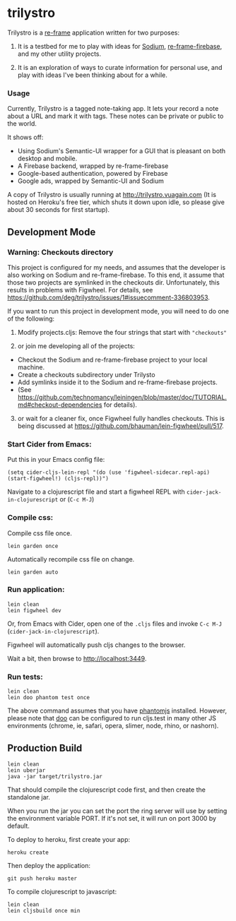 # trilystro

Trilystro is a [re-frame](https://github.com/Day8/re-frame) application written for two purposes:

1) It is a testbed for me to play with ideas for [Sodium](https://github.com/deg/sodium),
   [re-frame-firebase](https://github.com/deg/re-frame-firebase), and my other utility
   projects.

2) It is an exploration of ways to curate information for personal use, and play with
   ideas I've been thinking about for a while.

### Usage

Currently, Trilystro is a tagged note-taking app. It lets your record a note about a URL
and mark it with tags. These notes can be private or public to the world.

It shows off:

- Using Sodium's Semantic-UI wrapper for a GUI that is pleasant on both desktop and mobile.
- A Firebase backend, wrapped by re-frame-firebase
- Google-based authentication, powered by Firebase
- Google ads, wrapped by Semantic-UI and Sodium

A copy of Trilystro is usually running at http://trilystro.vuagain.com (It is hosted on
Heroku's free tier, which shuts it down upon idle, so please give about 30 seconds for
first startup).



## Development Mode

### Warning: Checkouts directory

This project is configured for my needs, and assumes that the developer is also working
on Sodium and re-frame-firebase.  To this end, it assume that those two projects are
symlinked in the checkouts dir.  Unfortunately, this results in problems with Figwheel.
For details, see https://github.com/deg/trilystro/issues/1#issuecomment-336803953.

If you want to run this project in development mode, you will need to do one of the
following:

1) Modify projects.cljs: Remove the four strings that start with `"checkouts"`

2) or join me developing all of the projects:

  - Checkout the Sodium and re-frame-firebase project to your local machine.
  - Create a checkouts subdirectory under Trilysto
  - Add symlinks inside it to the Sodium and re-frame-firebase projects.
  - (See https://github.com/technomancy/leiningen/blob/master/doc/TUTORIAL.md#checkout-dependencies
    for details).

3) or wait for a cleaner fix, once Figwheel fully handles checkouts. This is being
   discussed at https://github.com/bhauman/lein-figwheel/pull/517.



### Start Cider from Emacs:

Put this in your Emacs config file:

```
(setq cider-cljs-lein-repl "(do (use 'figwheel-sidecar.repl-api) (start-figwheel!) (cljs-repl))")
```

Navigate to a clojurescript file and start a figwheel REPL with `cider-jack-in-clojurescript` or (`C-c M-J`)

### Compile css:

Compile css file once.

```
lein garden once
```

Automatically recompile css file on change.

```
lein garden auto
```

### Run application:

```
lein clean
lein figwheel dev
```

Or, from Emacs with Cider, open one of the `.cljs` files and invoke `C-c M-J`
(`cider-jack-in-clojurescript`).

Figwheel will automatically push cljs changes to the browser.

Wait a bit, then browse to [http://localhost:3449](http://localhost:3449).

### Run tests:

```
lein clean
lein doo phantom test once
```

The above command assumes that you have [phantomjs](https://www.npmjs.com/package/phantomjs) installed. However, please note that [doo](https://github.com/bensu/doo) can be configured to run cljs.test in many other JS environments (chrome, ie, safari, opera, slimer, node, rhino, or nashorn).

## Production Build

```
lein clean
lein uberjar
java -jar target/trilystro.jar
```

That should compile the clojurescript code first, and then create the standalone jar.

When you run the jar you can set the port the ring server will use by setting the environment variable PORT.
If it's not set, it will run on port 3000 by default.

To deploy to heroku, first create your app:

```
heroku create
```

Then deploy the application:

```
git push heroku master
```

To compile clojurescript to javascript:

```
lein clean
lein cljsbuild once min
```

